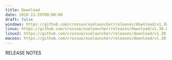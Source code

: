 ```yaml
---
title: Download
date: 2018-11-25T00:00:00
draft: false
windows: https://github.com/crossuo/xuolauncher/releases/download/v1.30.0/xuolauncher-1.30.1-win64.zip
linux: https://github.com/crossuo/xuolauncher/releases/download/v1.30.0/xuolauncher-1.30.0-ubuntu-16.04-Qt5.tar.gz
linux2: https://github.com/crossuo/xuolauncher/releases/download/v1.30.0/xuolauncher-1.30.0-manjaro-18.02-Qt5.tar.gz
macosx: https://github.com/crossuo/xuolauncher/releases/download/v1.30.0/xuolauncher-1.30.1-macOS.dmg
---
```


RELEASE NOTES

```

```
